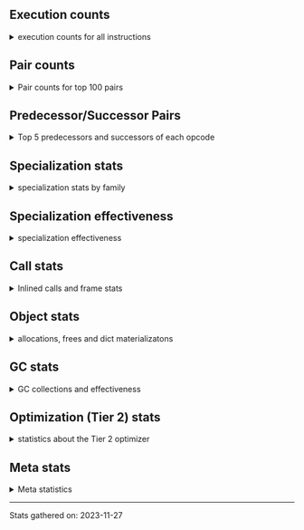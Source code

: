 ## Execution counts

<details>
<summary> execution counts for all instructions </summary>

|Name | Base Count | Head Count | Change | 
|---|---:|---:|---:|
| JUMP_BACKWARD | 133,173,853 | 4,641,108,397 | 3,385.0% |
| GET_ANEXT | 8,000,960 | 133,515,680 | 1,568.7% |
| FOR_ITER_RANGE | 91,662,401 | 719,093,896 | 684.5% |
| COMPARE_OP_STR | 334,652,069 | 2,151,571,397 | 542.9% |
| STORE_FAST_LOAD_FAST | 37,269,438 | 169,421,775 | 354.6% |
| STORE_SLICE | 35,827,709 | 156,895,515 | 337.9% |
| CALL_METHOD_DESCRIPTOR_FAST_WITH_KEYWORDS | 25,250,200 | 106,170,864 | 320.5% |
| BINARY_OP_MULTIPLY_FLOAT | 266,766,566 | 1,103,692,889 | 313.7% |
| FOR_ITER | 130,238,989 | 511,403,093 | 292.7% |
| BINARY_OP_ADD_FLOAT | 140,687,790 | 525,752,518 | 273.7% |
| BINARY_SUBSCR_STR_INT | 470,389,299 | 1,660,999,576 | 253.1% |
| BINARY_OP_ADD_INT | 852,332,322 | 2,976,762,434 | 249.2% |
| STORE_SUBSCR_LIST_INT | 125,375,654 | 424,329,767 | 238.4% |
| LIST_EXTEND | 37,484,271 | 124,912,076 | 233.2% |
| BINARY_OP_SUBTRACT_FLOAT | 108,339,216 | 360,481,345 | 232.7% |
| BINARY_SUBSCR | 523,414,636 | 1,503,138,341 | 187.2% |
| SET_ADD | 1,604,737 | 4,331,840 | 169.9% |
| LIST_APPEND | 75,413,338 | 202,093,175 | 168.0% |
| CONTAINS_OP | 1,053,679,626 | 2,716,699,846 | 157.8% |
| UNPACK_SEQUENCE_TWO_TUPLE | 354,836,840 | 910,629,873 | 156.6% |
| FOR_ITER_LIST | 699,803,622 | 1,741,288,045 | 148.8% |
| STORE_NAME | 399,240 | 978,180 | 145.0% |
| STORE_SUBSCR | 178,601,455 | 435,372,620 | 143.8% |
| FORMAT_WITH_SPEC | 1,320 | 2,960 | 124.2% |
| BUILD_SLICE | 95,916,511 | 211,815,595 | 120.8% |
| NOP | 960,834,558 | 2,076,008,597 | 116.1% |
| BINARY_SUBSCR_LIST_INT | 574,102,511 | 1,209,567,631 | 110.7% |
| SWAP | 625,648,275 | 1,281,087,663 | 104.8% |
| CALL_STR_1 | 34,339,381 | 70,230,934 | 104.5% |
| BINARY_OP_MULTIPLY_INT | 175,045,961 | 357,994,367 | 104.5% |
| COPY | 701,943,230 | 1,427,136,377 | 103.3% |
| LOAD_CONST | 7,409,511,644 | 13,692,989,964 | 84.8% |
| STORE_FAST | 7,856,493,046 | 14,087,943,899 | 79.3% |
| TO_BOOL_INT | 184,724,511 | 327,750,424 | 77.4% |
| LOAD_FAST_LOAD_FAST | 6,434,166,045 | 11,414,940,688 | 77.4% |
| FOR_ITER_TUPLE | 343,528,418 | 600,077,856 | 74.7% |
| BINARY_OP | 663,594,838 | 1,123,276,443 | 69.3% |
| LOAD_ATTR_CLASS | 106,339,030 | 173,691,984 | 63.3% |
| POP_JUMP_IF_FALSE | 7,699,323,959 | 12,297,843,354 | 59.7% |
| CALL_INTRINSIC_1 | 156,944,507 | 249,640,788 | 59.1% |
| BINARY_OP_SUBTRACT_INT | 415,663,963 | 658,346,521 | 58.4% |
| CALL_METHOD_DESCRIPTOR_NOARGS | 277,937,642 | 434,222,796 | 56.2% |
| CONVERT_VALUE | 90,339,712 | 139,512,020 | 54.4% |
| CALL_TYPE_1 | 316,282,855 | 474,889,580 | 50.1% |
| LOAD_DEREF | 782,510,393 | 1,173,341,999 | 49.9% |
| FORMAT_SIMPLE | 103,854,585 | 154,123,715 | 48.4% |
| BUILD_STRING | 52,385,911 | 77,592,305 | 48.1% |
| COMPARE_OP | 156,401,600 | 227,374,326 | 45.4% |
| BINARY_SUBSCR_TUPLE_INT | 216,364,692 | 311,435,123 | 43.9% |
| LOAD_FAST | 28,862,908,309 | 41,309,309,248 | 43.1% |
| PUSH_NULL | 1,247,269,074 | 1,749,556,305 | 40.3% |
| CALL_BUILTIN_FAST | 933,645,518 | 1,305,519,258 | 39.8% |
| COMPARE_OP_INT | 1,462,644,987 | 1,990,910,760 | 36.1% |
| MAKE_FUNCTION | 103,551,378 | 140,787,618 | 36.0% |
| LOAD_ATTR_METHOD_NO_DICT | 1,557,771,406 | 2,095,863,684 | 34.5% |
| LOAD_ATTR_METHOD_WITH_VALUES | 2,066,152,583 | 2,772,771,382 | 34.2% |
| BUILD_LIST | 361,253,830 | 480,115,577 | 32.9% |
| UNPACK_SEQUENCE_TUPLE | 446,307,790 | 592,134,741 | 32.7% |
| SET_FUNCTION_ATTRIBUTE | 92,603,718 | 122,003,936 | 31.7% |
| CALL_BUILTIN_O | 877,267,237 | 1,153,154,363 | 31.4% |
| LOAD_ATTR_NONDESCRIPTOR_WITH_VALUES | 147,771,532 | 192,026,916 | 29.9% |
| CALL_PY_EXACT_ARGS | 3,186,191,062 | 4,136,226,328 | 29.8% |
| BINARY_SUBSCR_DICT | 664,594,945 | 856,436,175 | 28.9% |
| LOAD_ATTR_SLOT | 1,885,295,970 | 2,418,532,696 | 28.3% |
| LOAD_GLOBAL_BUILTIN | 4,587,531,290 | 5,830,956,227 | 27.1% |
| LOAD_ATTR_INSTANCE_VALUE | 4,539,671,446 | 5,745,316,040 | 26.6% |
| UNPACK_SEQUENCE_LIST | 148,052,940 | 186,740,468 | 26.1% |
| TO_BOOL_BOOL | 3,939,773,619 | 4,927,376,516 | 25.1% |
| STORE_FAST_STORE_FAST | 1,749,522,623 | 2,183,151,997 | 24.8% |
| MAP_ADD | 50,658,684 | 63,174,711 | 24.7% |
| LOAD_ATTR | 1,392,066,222 | 1,712,294,053 | 23.0% |
| COMPARE_OP_FLOAT | 180,773,794 | 220,286,928 | 21.9% |
| CALL_LEN | 382,465,196 | 465,277,118 | 21.7% |
| CALL_BOUND_METHOD_EXACT_ARGS | 202,636,965 | 244,504,113 | 20.7% |
| LOAD_GLOBAL_MODULE | 3,661,656,066 | 4,390,623,350 | 19.9% |
| TO_BOOL_STR | 76,937,897 | 91,983,679 | 19.6% |
| BUILD_TUPLE | 830,390,298 | 992,185,464 | 19.5% |
| DICT_MERGE | 38,006,115 | 45,130,919 | 18.7% |
| EXTENDED_ARG | 402,435,517 | 477,622,374 | 18.7% |
| STORE_GLOBAL | 6,941,880 | 8,205,000 | 18.2% |
| CALL_BUILTIN_CLASS | 170,875,923 | 201,895,660 | 18.2% |
| CALL_BUILTIN_FAST_WITH_KEYWORDS | 68,833,109 | 80,262,664 | 16.6% |
| CALL_METHOD_DESCRIPTOR_FAST | 421,589,885 | 489,120,247 | 16.0% |
| BINARY_SLICE | 283,847,060 | 328,524,218 | 15.7% |
| CALL_ISINSTANCE | 1,032,279,492 | 1,193,756,904 | 15.6% |
| LOAD_ATTR_MODULE | 509,572,059 | 588,249,452 | 15.4% |
| UNARY_NOT | 72,159,771 | 83,164,522 | 15.3% |
| POP_JUMP_IF_TRUE | 1,860,084,378 | 2,135,746,836 | 14.8% |
| GET_ITER | 762,160,729 | 868,601,636 | 14.0% |
| RESUME_CHECK | 6,983,997,556 | 7,913,440,946 | 13.3% |
| IS_OP | 726,038,056 | 819,545,665 | 12.9% |
| JUMP_FORWARD | 530,012,526 | 596,599,437 | 12.6% |
| LOAD_ATTR_WITH_HINT | 414,840,977 | 463,032,283 | 11.6% |
| POP_TOP | 3,435,167,494 | 3,809,590,612 | 10.9% |
| RETURN_VALUE | 4,101,564,003 | 4,546,912,650 | 10.9% |
| TO_BOOL_LIST | 181,963,260 | 200,959,491 | 10.4% |
| LOAD_FAST_AND_CLEAR | 78,453,148 | 86,226,334 | 9.9% |
| LOAD_FAST_CHECK | 11,520,486 | 12,587,902 | 9.3% |
| LOAD_ATTR_NONDESCRIPTOR_NO_DICT | 81,254,876 | 88,675,014 | 9.1% |
| BUILD_MAP | 120,052,357 | 128,155,886 | 6.7% |
| STORE_ATTR_INSTANCE_VALUE | 1,096,347,393 | 1,168,276,870 | 6.6% |
| POP_JUMP_IF_NOT_NONE | 679,175,259 | 723,172,266 | 6.5% |
| BINARY_OP_ADD_UNICODE | 92,367,360 | 98,212,652 | 6.3% |
| BUILD_CONST_KEY_MAP | 12,330,436 | 13,092,318 | 6.2% |
| LOAD_NAME | 13,238,500 | 14,047,060 | 6.1% |
| LOAD_ATTR_METHOD_LAZY_DICT | 59,116,488 | 62,322,612 | 5.4% |
| CALL_METHOD_DESCRIPTOR_O | 417,502,580 | 436,225,005 | 4.5% |
| POP_JUMP_IF_NONE | 476,569,990 | 496,170,432 | 4.1% |
| STORE_ATTR_WITH_HINT | 65,379,202 | 67,941,054 | 3.9% |
| STORE_ATTR_SLOT | 1,723,897,692 | 1,790,374,905 | 3.9% |
| UNPACK_SEQUENCE | 373,323 | 387,279 | 3.7% |
| RETURN_CONST | 2,054,799,913 | 2,125,753,763 | 3.5% |
| STORE_DEREF | 93,220,758 | 96,328,088 | 3.3% |
| UNARY_NEGATIVE | 157,471,717 | 162,317,816 | 3.1% |
| UNARY_INVERT | 14,012,355 | 14,430,415 | 3.0% |
| TO_BOOL | 348,111,370 | 358,208,093 | 2.9% |
| LOAD_ATTR_PROPERTY | 93,077,908 | 95,501,710 | 2.6% |
| STORE_SUBSCR_DICT | 265,676,154 | 272,340,257 | 2.5% |
| BINARY_SUBSCR_GETITEM | 190,886,011 | 195,517,112 | 2.4% |
| YIELD_VALUE | 1,304,571,233 | 1,323,548,185 | 1.5% |
| DELETE_FAST | 2,134,351 | 2,165,213 | 1.4% |
| TO_BOOL_NONE | 632,412,866 | 641,327,968 | 1.4% |
| CALL_LIST_APPEND | 340,234,597 | 344,650,731 | 1.3% |
| STORE_ATTR | 72,324,880 | 73,182,422 | 1.2% |
| TO_BOOL_ALWAYS_TRUE | 248,381,415 | 251,231,834 | 1.1% |
| EXIT_INIT_CHECK | 91,620,086 | 92,615,306 | 1.1% |
| CALL_ALLOC_AND_ENTER_INIT | 93,907,586 | 94,903,106 | 1.1% |
| LOAD_SUPER_ATTR_METHOD | 165,780,389 | 167,395,837 | 1.0% |
| INTERPRETER_EXIT | 2,037,778,509 | 2,057,262,165 | 1.0% |
| COPY_FREE_VARS | 386,292,486 | 389,347,544 | 0.8% |
| BEFORE_WITH | 10,015,077 | 10,081,219 | 0.7% |
| CALL_PY_WITH_DEFAULTS | 225,873,774 | 226,909,275 | 0.5% |
| MAKE_CELL | 120,825,807 | 121,378,418 | 0.5% |
| CLEANUP_THROW | 1,517 | 1,523 | 0.4% |
| BUILD_SET | 2,602,012 | 2,610,900 | 0.3% |
| FOR_ITER_GEN | 216,825,575 | 217,517,291 | 0.3% |
| CALL | 1,201,728,248 | 1,204,635,825 | 0.2% |
| RETURN_GENERATOR | 397,730,839 | 398,690,554 | 0.2% |
| DICT_UPDATE | 64,449 | 64,603 | 0.2% |
| DELETE_SUBSCR | 173,908,567 | 174,220,370 | 0.2% |
| CALL_KW | 263,652,010 | 263,910,418 | 0.1% |
| UNPACK_EX | 755,580 | 756,000 | 0.1% |
| INSTRUMENTED_JUMP_BACKWARD | 10,000 | 10,004 | 0.0% |
| INSTRUMENTED_FOR_ITER | 11,280 | 11,284 | 0.0% |
| RESUME | 271,101 | 271,183 | 0.0% |
| INSTRUMENTED_POP_JUMP_IF_TRUE | 13,440 | 13,444 | 0.0% |
| BINARY_OP_INPLACE_ADD_UNICODE | 8,107,840 | 8,109,920 | 0.0% |
| LOAD_SUPER_ATTR | 18,425 | 18,429 | 0.0% |
| IMPORT_FROM | 11,639,813 | 11,641,775 | 0.0% |
| IMPORT_NAME | 10,399,695 | 10,401,265 | 0.0% |
| RAISE_VARARGS | 3,984,504 | 3,984,844 | 0.0% |
| CALL_TUPLE_1 | 35,143,825 | 35,146,675 | 0.0% |
| CHECK_EXC_MATCH | 22,994,402 | 22,992,665 | -0.0% |
| LOAD_SUPER_ATTR_ATTR | 4,216,544 | 4,216,859 | 0.0% |
| POP_EXCEPT | 23,617,544 | 23,616,203 | -0.0% |
| PUSH_EXC_INFO | 23,617,691 | 23,616,351 | -0.0% |
| LOAD_GLOBAL | 10,840,380 | 10,840,815 | 0.0% |
| CALL_FUNCTION_EX | 190,410,172 | 190,415,724 | 0.0% |
| WITH_EXCEPT_START | 183,982 | 183,986 | 0.0% |
| JUMP_BACKWARD_NO_INTERRUPT | 545,592,151 | 545,597,367 | 0.0% |
| SEND_GEN | 702,702,712 | 702,708,499 | 0.0% |
| GET_AWAITABLE | 152,089,743 | 152,090,805 | 0.0% |
| RERAISE | 2,885,382 | 2,885,396 | 0.0% |
| DELETE_ATTR | 11,358,353 | 11,358,400 | 0.0% |
| BEFORE_ASYNC_WITH | 3,005,920 | 3,005,932 | 0.0% |
| END_SEND | 314,338,824 | 314,339,882 | 0.0% |
| SEND | 165,321,337 | 165,321,837 | 0.0% |
| END_FOR | 76,106,463 | 76,106,588 | 0.0% |
| ENTER_EXECUTOR | 2,456,339,262 |  |  |
| GET_YIELD_FROM_ITER | 36,767,720 | 36,767,720 | 0.0% |
| INSTRUMENTED_POP_JUMP_IF_FALSE | 19,465,840 | 19,465,840 | 0.0% |
| INSTRUMENTED_RESUME | 19,443,620 | 19,443,620 | 0.0% |
| INSTRUMENTED_RETURN_VALUE | 19,434,720 | 19,434,720 | 0.0% |
| END_ASYNC_FOR | 8,000,000 | 8,000,000 | 0.0% |
| GET_AITER | 8,000,000 | 8,000,000 | 0.0% |
| SET_UPDATE | 88,680 | 88,680 | 0.0% |
| LOAD_BUILD_CLASS | 19,920 | 19,920 | 0.0% |
| INSTRUMENTED_RETURN_CONST | 7,200 | 7,200 | 0.0% |
| LOAD_LOCALS | 3,860 | 3,860 | 0.0% |
| LOAD_FROM_DICT_OR_DEREF | 3,840 | 3,840 | 0.0% |
| DELETE_DEREF | 1,600 | 1,600 | 0.0% |
| DELETE_NAME | 900 | 900 | 0.0% |
| INSTRUMENTED_POP_JUMP_IF_NONE | 720 | 720 | 0.0% |
| SETUP_ANNOTATIONS | 520 | 520 | 0.0% |
| INSTRUMENTED_JUMP_FORWARD | 400 | 400 | 0.0% |
| INSTRUMENTED_POP_JUMP_IF_NOT_NONE | 400 | 400 | 0.0% |
| CALL_INTRINSIC_2 | 80 | 80 | 0.0% |


</details>

## Pair counts

<details>
<summary> Pair counts for top 100 pairs </summary>

Not included in comparative output.


</details>

## Predecessor/Successor Pairs

<details>
<summary> Top 5 predecessors and successors of each opcode </summary>

Not included in comparative output.


</details>

## Specialization stats

<details>
<summary> specialization stats by family </summary>

### BINARY_OP

<details>
<summary> specialization stats for BINARY_OP family </summary>

|Kind | Base Count | Base Ratio | Head Count | Head Ratio | Change | 
|---|---:|---:|---:|---:|---:|
|          hit | 2,009,970,688 | 73.8% | 6,038,878,122 | 83.7% | 200.4% |
|     deferred | 661,110,215 | 24.3% | 1,120,623,658 | 15.5% | 69.5% |
|         miss | 49,340,330 | 1.8% | 50,474,524 | 0.7% | 2.3% |

| | Base Count | Base Ratio | Head Count | Head Ratio | Change | 
|---|---:|---:|---:|---:|---:|
| Failure | 1,505,139 | 60.6% | 1,651,769 | 62.3% | 9.7% |
| Success | 979,484 | 39.4% | 1,001,016 | 37.7% | 2.2% |

|Failure kind | Base Count | Base Ratio | Head Count | Head Ratio | Change | 
|---|---:|---:|---:|---:|---:|
| true divide different types | 9,884 | 0.7% | 25,047 | 1.5% | 153.4% |
| true divide float | 5,124 | 0.3% | 11,647 | 0.7% | 127.3% |
| xor | 8,324 | 0.6% | 18,647 | 1.1% | 124.0% |
| rshift | 15,534 | 1.0% | 29,715 | 1.8% | 91.3% |
| power | 4,808 | 0.3% | 8,929 | 0.5% | 85.7% |
| floor divide | 32,176 | 2.1% | 51,888 | 3.1% | 61.3% |
| lshift | 19,766 | 1.3% | 28,591 | 1.7% | 44.6% |
| and int | 48,447 | 3.2% | 62,470 | 3.8% | 28.9% |
| subtract other | 12,800 | 0.9% | 16,180 | 1.0% | 26.4% |
| add different types | 183,274 | 12.2% | 216,409 | 13.1% | 18.1% |
| remainder | 50,956 | 3.4% | 59,756 | 3.6% | 17.3% |
| add other | 58,631 | 3.9% | 66,145 | 4.0% | 12.8% |
| or | 17,401 | 1.2% | 18,380 | 1.1% | 5.6% |
| multiply other | 4,120 | 0.3% | 4,320 | 0.3% | 4.9% |
| multiply different types | 244,428 | 16.2% | 250,577 | 15.2% | 2.5% |
| subtract different types | 783,811 | 52.1% | 777,390 | 47.1% | -0.8% |
| true divide other | 3,320 | 0.2% | 3,342 | 0.2% | 0.7% |
| and other | 1,735 | 0.1% | 1,736 | 0.1% | 0.1% |
| and different types | 600 | 0.0% | 600 | 0.0% | 0.0% |


</details>

### BINARY_OP_INPLACE_ADD_UNICODE

<details>
<summary> specialization stats for BINARY_OP_INPLACE_ADD_UNICODE family </summary>

|Kind | Base Count | Base Ratio | Head Count | Head Ratio | Change | 
|---|---:|---:|---:|---:|---:|
|         miss | 220 | 0.0% | 220 | 0.0% | 0.0% |


</details>

### BINARY_SLICE

<details>
<summary> specialization stats for BINARY_SLICE family </summary>


</details>

### BINARY_SUBSCR

<details>
<summary> specialization stats for BINARY_SUBSCR family </summary>

|Kind | Base Count | Base Ratio | Head Count | Head Ratio | Change | 
|---|---:|---:|---:|---:|---:|
|     deferred | 523,021,897 | 19.8% | 1,502,500,199 | 26.2% | 187.3% |
|          hit | 2,111,576,736 | 80.0% | 4,229,164,083 | 73.7% | 100.3% |
|         miss | 4,760,722 | 0.2% | 4,791,534 | 0.1% | 0.6% |

| | Base Count | Base Ratio | Head Count | Head Ratio | Change | 
|---|---:|---:|---:|---:|---:|
| Failure | 203,718 | 51.9% | 448,465 | 70.3% | 120.1% |
| Success | 189,021 | 48.1% | 189,677 | 29.7% | 0.3% |

|Failure kind | Base Count | Base Ratio | Head Count | Head Ratio | Change | 
|---|---:|---:|---:|---:|---:|
| list slice | 6,340 | 3.1% | 34,620 | 7.7% | 446.1% |
| array int | 36,680 | 18.0% | 157,600 | 35.1% | 329.7% |
| buffer int | 16,563 | 8.1% | 41,945 | 9.4% | 153.2% |
| other | 58,948 | 28.9% | 123,813 | 27.6% | 110.0% |
| buffer slice | 860 | 0.4% | 940 | 0.2% | 9.3% |
| out of range | 75,063 | 36.8% | 80,280 | 17.9% | 7.0% |
| tuple slice | 104 | 0.1% | 107 | 0.0% | 2.9% |
| code complex parameters | 4,780 | 2.3% | 4,780 | 1.1% | 0.0% |
| sequence int | 4,280 | 2.1% | 4,280 | 1.0% | 0.0% |
| string slice | 100 | 0.0% | 100 | 0.0% | 0.0% |


</details>

### CALL

<details>
<summary> specialization stats for CALL family </summary>

|Kind | Base Count | Base Ratio | Head Count | Head Ratio | Change | 
|---|---:|---:|---:|---:|---:|
|     deferred | 737,869,762,949,577,892,092 | 7,068,086,675,902.8% | 1,106,804,644,423,771,648,129 | 8,555,823,970,614.1% | 50.0% |
|        deopt | 22,840 | 0.0% | 31,040 | 0.0% | 35.9% |
|          hit | 8,997,675,393 | 86.2% | 11,481,381,273 | 88.8% | 27.6% |
|         miss | 240,051,855 | 2.3% | 250,254,712 | 1.9% | 4.3% |

| | Base Count | Base Ratio | Head Count | Head Ratio | Change | 
|---|---:|---:|---:|---:|---:|
| Success | 5,036,653 | 85.0% | 5,229,279 | 85.5% | 3.8% |
| Failure | 886,983 | 15.0% | 886,417 | 14.5% | -0.1% |

|Failure kind | Base Count | Base Ratio | Head Count | Head Ratio | Change | 
|---|---:|---:|---:|---:|---:|
| bound method | 11,870 | 1.3% | 10,118 | 1.1% | -14.8% |
| operator wrapper | 5,129 | 0.6% | 5,411 | 0.6% | 5.5% |
| str | 1,680 | 0.2% | 1,700 | 0.2% | 1.2% |
| wrong number arguments | 9,800 | 1.1% | 9,860 | 1.1% | 0.6% |
| class mutable | 51,811 | 5.8% | 52,010 | 5.9% | 0.4% |
| method wrapper | 4,483 | 0.5% | 4,497 | 0.5% | 0.3% |
| class no vectorcall | 64,993 | 7.3% | 65,130 | 7.3% | 0.2% |
| meth descr varargs | 63,785 | 7.2% | 63,905 | 7.2% | 0.2% |
| other | 33,095 | 3.7% | 33,140 | 3.7% | 0.1% |
| meth descr method fastcall keywords | 178,202 | 20.1% | 178,418 | 20.1% | 0.1% |
| meth descr varargs keywords | 18,115 | 2.0% | 18,124 | 2.0% | 0.0% |
| code complex parameters | 162,797 | 18.4% | 162,872 | 18.4% | 0.0% |
| cfunc noargs | 67,437 | 7.6% | 67,406 | 7.6% | -0.0% |
| cfunc varargs | 11,069 | 1.2% | 11,074 | 1.2% | 0.0% |
| cfunc varargs keywords | 53,807 | 6.1% | 53,819 | 6.1% | 0.0% |
| no dict | 108,850 | 12.3% | 108,873 | 12.3% | 0.0% |
| init not python | 17,120 | 1.9% | 17,120 | 1.9% | 0.0% |
| init not simple | 11,860 | 1.3% | 11,860 | 1.3% | 0.0% |
| cmethod | 11,080 | 1.2% | 11,080 | 1.2% | 0.0% |


</details>

### COMPARE_OP

<details>
<summary> specialization stats for COMPARE_OP family </summary>

|Kind | Base Count | Base Ratio | Head Count | Head Ratio | Change | 
|---|---:|---:|---:|---:|---:|
|          hit | 1,975,711,335 | 92.6% | 4,360,422,845 | 95.0% | 120.7% |
|     deferred | 156,042,317 | 7.3% | 226,997,408 | 4.9% | 45.5% |
|         miss | 2,359,515 | 0.1% | 2,346,240 | 0.1% | -0.6% |

| | Base Count | Base Ratio | Head Count | Head Ratio | Change | 
|---|---:|---:|---:|---:|---:|
| Failure | 251,554 | 70.0% | 269,401 | 71.5% | 7.1% |
| Success | 107,729 | 30.0% | 107,517 | 28.5% | -0.2% |

|Failure kind | Base Count | Base Ratio | Head Count | Head Ratio | Change | 
|---|---:|---:|---:|---:|---:|
| set | 1,859 | 0.7% | 9,880 | 3.7% | 431.5% |
| float long | 15,616 | 6.2% | 19,562 | 7.3% | 25.3% |
| baseobject | 30,336 | 12.1% | 33,536 | 12.4% | 10.5% |
| bytes | 3,200 | 1.3% | 3,480 | 1.3% | 8.8% |
| bool | 6,163 | 2.4% | 6,521 | 2.4% | 5.8% |
| different types | 51,863 | 20.6% | 54,113 | 20.1% | 4.3% |
| list | 3,440 | 1.4% | 3,560 | 1.3% | 3.5% |
| long float | 1,561 | 0.6% | 1,602 | 0.6% | 2.6% |
| tuple | 15,148 | 6.0% | 15,504 | 5.8% | 2.4% |
| big int | 86,370 | 34.3% | 85,522 | 31.7% | -1.0% |
| string | 10,600 | 4.2% | 10,640 | 3.9% | 0.4% |
| other | 25,398 | 10.1% | 25,481 | 9.5% | 0.3% |


</details>

### FOR_ITER

<details>
<summary> specialization stats for FOR_ITER family </summary>

|Kind | Base Count | Base Ratio | Head Count | Head Ratio | Change | 
|---|---:|---:|---:|---:|---:|
|          hit | 1,211,749,459 | 81.8% | 3,101,002,797 | 81.8% | 155.9% |
|     deferred | 737,869,762,948,509,440,770 | 49,786,800,691,414.4% | 1,106,804,644,423,080,794,779 | 29,208,065,476,581.5% | 50.0% |
|         miss | 140,070,557 | 9.5% | 176,974,291 | 4.7% | 26.3% |

| | Base Count | Base Ratio | Head Count | Head Ratio | Change | 
|---|---:|---:|---:|---:|---:|
| Failure | 168,760 | 5.9% | 314,938 | 8.5% | 86.6% |
| Success | 2,694,099 | 94.1% | 3,390,336 | 91.5% | 25.8% |

|Failure kind | Base Count | Base Ratio | Head Count | Head Ratio | Change | 
|---|---:|---:|---:|---:|---:|
| enumerate | 16,187 | 9.6% | 45,193 | 14.3% | 179.2% |
| other | 7,020 | 4.2% | 19,460 | 6.2% | 177.2% |
| ascii string | 2,260 | 1.3% | 5,280 | 1.7% | 133.6% |
| dict values | 5,780 | 3.4% | 13,200 | 4.2% | 128.4% |
| seq iter | 14,300 | 8.5% | 29,800 | 9.5% | 108.4% |
| dict items | 61,721 | 36.6% | 114,007 | 36.2% | 84.7% |
| callable | 280 | 0.2% | 460 | 0.1% | 64.3% |
| set | 26,533 | 15.7% | 40,173 | 12.8% | 51.4% |
| string | 40 | 0.0% | 20 | 0.0% | -50.0% |
| itertools | 4,720 | 2.8% | 7,000 | 2.2% | 48.3% |
| zip | 13,806 | 8.2% | 19,845 | 6.3% | 43.7% |
| reversed list | 6,920 | 4.1% | 9,340 | 3.0% | 35.0% |
| bytes | 513 | 0.3% | 660 | 0.2% | 28.7% |
| dict keys | 7,360 | 4.4% | 8,980 | 2.9% | 22.0% |
| map | 1,320 | 0.8% | 1,520 | 0.5% | 15.2% |


</details>

### LOAD_ATTR

<details>
<summary> specialization stats for LOAD_ATTR family </summary>

|Kind | Base Count | Base Ratio | Head Count | Head Ratio | Change | 
|---|---:|---:|---:|---:|---:|
|          hit | 10,718,818,503 | 83.4% | 13,898,148,215 | 84.7% | 29.7% |
|         miss | 742,045,772 | 5.8% | 797,835,558 | 4.9% | 7.5% |
|        deopt | 1,816,869 | 0.0% | 1,816,631 | 0.0% | -0.0% |
|     deferred | 737,869,762,949,760,123,643 | 5,740,867,914,301.6% | 737,869,762,950,079,213,322 | 4,496,936,063,459.8% | 0.0% |

| | Base Count | Base Ratio | Head Count | Head Ratio | Change | 
|---|---:|---:|---:|---:|---:|
| Failure | 1,108,163 | 7.0% | 1,193,272 | 7.0% | 7.7% |
| Success | 14,715,925 | 93.0% | 15,768,730 | 93.0% | 7.2% |

|Failure kind | Base Count | Base Ratio | Head Count | Head Ratio | Change | 
|---|---:|---:|---:|---:|---:|
| method | 137,513 | 12.4% | 160,957 | 13.5% | 17.0% |
| metaclass attribute | 228,774 | 20.6% | 256,853 | 21.5% | 12.3% |
| not managed dict | 129,862 | 11.7% | 144,371 | 12.1% | 11.2% |
| class method obj | 24,119 | 2.2% | 26,660 | 2.2% | 10.5% |
| overridden | 17,990 | 1.6% | 18,937 | 1.6% | 5.3% |
| class attr simple | 6,414 | 0.6% | 6,647 | 0.6% | 3.6% |
| has managed dict | 338,242 | 30.5% | 349,289 | 29.3% | 3.3% |
| shadowed | 102,370 | 9.2% | 105,559 | 8.8% | 3.1% |
| non overriding descriptor | 12,460 | 1.1% | 12,788 | 1.1% | 2.6% |
| mutable class | 67,682 | 6.1% | 68,372 | 5.7% | 1.0% |
| module attr not found | 11,096 | 1.0% | 11,179 | 0.9% | 0.7% |
| builtin class method | 3,140 | 0.3% | 3,160 | 0.3% | 0.6% |
| non object slot | 3,461 | 0.3% | 3,460 | 0.3% | -0.0% |
| class attr descriptor | 17,720 | 1.6% | 17,720 | 1.5% | 0.0% |
| not in keys | 7,260 | 0.7% | 7,260 | 0.6% | 0.0% |
| property | 60 | 0.0% | 60 | 0.0% | 0.0% |


</details>

### LOAD_GLOBAL

<details>
<summary> specialization stats for LOAD_GLOBAL family </summary>

|Kind | Base Count | Base Ratio | Head Count | Head Ratio | Change | 
|---|---:|---:|---:|---:|---:|
|          hit | 8,248,859,291 | 99.9% | 10,221,251,000 | 99.9% | 23.9% |
|         miss | 328,065 | 0.0% | 328,577 | 0.0% | 0.2% |
|     deferred | 10,304,689 | 0.1% | 10,304,963 | 0.1% | 0.0% |
|        deopt | 9,360 | 0.0% | 9,360 | 0.0% | 0.0% |

| | Base Count | Base Ratio | Head Count | Head Ratio | Change | 
|---|---:|---:|---:|---:|---:|
| Success | 545,051 | 100.0% | 545,212 | 100.0% | 0.0% |
| Failure | 0 | 0.0% | 0 | 0.0% |  |


</details>

### LOAD_SUPER_ATTR

<details>
<summary> specialization stats for LOAD_SUPER_ATTR family </summary>

|Kind | Base Count | Base Ratio | Head Count | Head Ratio | Change | 
|---|---:|---:|---:|---:|---:|
|          hit | 169,996,933 | 100.0% | 171,612,696 | 100.0% | 1.0% |
|     deferred | 9,285 | 0.0% | 9,289 | 0.0% | 0.0% |

| | Base Count | Base Ratio | Head Count | Head Ratio | Change | 
|---|---:|---:|---:|---:|---:|
| Success | 9,140 | 100.0% | 9,140 | 100.0% | 0.0% |
| Failure | 0 | 0.0% | 0 | 0.0% |  |


</details>

### POP_JUMP_IF_FALSE

<details>
<summary> specialization stats for POP_JUMP_IF_FALSE family </summary>


</details>

### POP_JUMP_IF_NONE

<details>
<summary> specialization stats for POP_JUMP_IF_NONE family </summary>


</details>

### POP_JUMP_IF_NOT_NONE

<details>
<summary> specialization stats for POP_JUMP_IF_NOT_NONE family </summary>


</details>

### POP_JUMP_IF_TRUE

<details>
<summary> specialization stats for POP_JUMP_IF_TRUE family </summary>


</details>

### SEND

<details>
<summary> specialization stats for SEND family </summary>

|Kind | Base Count | Base Ratio | Head Count | Head Ratio | Change | 
|---|---:|---:|---:|---:|---:|
|          hit | 702,671,812 | 81.0% | 702,677,599 | 81.0% | 0.0% |
|     deferred | 165,262,582 | 19.0% | 165,263,073 | 19.0% | 0.0% |
|         miss | 30,900 | 0.0% | 30,900 | 0.0% | 0.0% |

| | Base Count | Base Ratio | Head Count | Head Ratio | Change | 
|---|---:|---:|---:|---:|---:|
| Success | 6,207 | 10.6% | 6,214 | 10.6% | 0.1% |
| Failure | 52,548 | 89.4% | 52,550 | 89.4% | 0.0% |

|Failure kind | Base Count | Base Ratio | Head Count | Head Ratio | Change | 
|---|---:|---:|---:|---:|---:|
| other | 15,868 | 30.2% | 15,870 | 30.2% | 0.0% |
| async generator send | 33,180 | 63.1% | 33,180 | 63.1% | 0.0% |
| list | 3,260 | 6.2% | 3,260 | 6.2% | 0.0% |
| dict keys | 240 | 0.5% | 240 | 0.5% | 0.0% |


</details>

### STORE_ATTR

<details>
<summary> specialization stats for STORE_ATTR family </summary>

|Kind | Base Count | Base Ratio | Head Count | Head Ratio | Change | 
|---|---:|---:|---:|---:|---:|
|          hit | 2,626,384,073 | 88.8% | 2,766,330,002 | 89.2% | 5.3% |
|         miss | 259,240,214 | 8.8% | 260,262,827 | 8.4% | 0.4% |
|     deferred | 4,058,283,696,216,168,555,309 | 137,199,237,278,717.2% | 4,058,283,696,216,169,392,168 | 130,921,869,090,572.0% | 0.0% |

| | Base Count | Base Ratio | Head Count | Head Ratio | Change | 
|---|---:|---:|---:|---:|---:|
| Failure | 101,268 | 2.0% | 102,714 | 2.0% | 1.4% |
| Success | 5,023,823 | 98.0% | 5,043,060 | 98.0% | 0.4% |

|Failure kind | Base Count | Base Ratio | Head Count | Head Ratio | Change | 
|---|---:|---:|---:|---:|---:|
| not in keys | 7,480 | 7.4% | 7,900 | 7.7% | 5.6% |
| property | 3,920 | 3.9% | 4,060 | 4.0% | 3.6% |
| not in dict | 18,000 | 17.8% | 18,420 | 17.9% | 2.3% |
| overridden | 5,200 | 5.1% | 5,280 | 5.1% | 1.5% |
| overriding descriptor | 10,480 | 10.3% | 10,640 | 10.4% | 1.5% |
| no dict | 3,100 | 3.1% | 3,120 | 3.0% | 0.6% |
| class attr simple | 48,860 | 48.2% | 49,060 | 47.8% | 0.4% |
| not managed dict | 2,668 | 2.6% | 2,674 | 2.6% | 0.2% |
| method | 1,540 | 1.5% | 1,540 | 1.5% | 0.0% |
| mutable class | 20 | 0.0% | 20 | 0.0% | 0.0% |


</details>

### STORE_SLICE

<details>
<summary> specialization stats for STORE_SLICE family </summary>


</details>

### STORE_SUBSCR

<details>
<summary> specialization stats for STORE_SUBSCR family </summary>

|Kind | Base Count | Base Ratio | Head Count | Head Ratio | Change | 
|---|---:|---:|---:|---:|---:|
|     deferred | 178,493,130 | 31.3% | 435,200,179 | 38.4% | 143.8% |
|          hit | 391,048,928 | 68.6% | 696,667,144 | 61.5% | 78.2% |
|         miss | 2,880 | 0.0% | 2,880 | 0.0% | 0.0% |

| | Base Count | Base Ratio | Head Count | Head Ratio | Change | 
|---|---:|---:|---:|---:|---:|
| Failure | 92,163 | 85.1% | 156,280 | 90.6% | 69.6% |
| Success | 16,162 | 14.9% | 16,161 | 9.4% | -0.0% |

|Failure kind | Base Count | Base Ratio | Head Count | Head Ratio | Change | 
|---|---:|---:|---:|---:|---:|
| bytearray int | 1,780 | 1.9% | 9,320 | 6.0% | 423.6% |
| array int | 16,720 | 18.1% | 66,240 | 42.4% | 296.2% |
| dict subclass no override | 26,665 | 28.9% | 33,640 | 21.5% | 26.2% |
| py simple | 43,398 | 47.1% | 43,480 | 27.8% | 0.2% |
| out of range | 2,900 | 3.1% | 2,900 | 1.9% | 0.0% |
| other | 700 | 0.8% | 700 | 0.4% | 0.0% |


</details>

### TO_BOOL

<details>
<summary> specialization stats for TO_BOOL family </summary>

|Kind | Base Count | Base Ratio | Head Count | Head Ratio | Change | 
|---|---:|---:|---:|---:|---:|
|          hit | 5,138,481,295 | 91.6% | 6,311,532,310 | 92.8% | 22.8% |
|         miss | 125,712,273 | 2.2% | 129,097,602 | 1.9% | 2.7% |
|     deferred | 2,582,544,170,319,682,045,187 | 46,015,749,301,747.6% | 2,582,544,170,319,692,074,218 | 37,985,081,692,201.5% | 0.0% |

| | Base Count | Base Ratio | Head Count | Head Ratio | Change | 
|---|---:|---:|---:|---:|---:|
| Success | 2,596,723 | 78.9% | 2,660,678 | 79.2% | 2.5% |
| Failure | 695,700 | 21.1% | 699,437 | 20.8% | 0.5% |

|Failure kind | Base Count | Base Ratio | Head Count | Head Ratio | Change | 
|---|---:|---:|---:|---:|---:|
| sequence | 16,487 | 2.4% | 18,591 | 2.7% | 12.8% |
| bytes | 19,009 | 2.7% | 19,254 | 2.8% | 1.3% |
| set | 32,925 | 4.7% | 33,291 | 4.8% | 1.1% |
| dict | 37,361 | 5.4% | 37,722 | 5.4% | 1.0% |
| other | 173,171 | 24.9% | 174,300 | 24.9% | 0.7% |
| number | 192,701 | 27.7% | 191,476 | 27.4% | -0.6% |
| mapping | 99,067 | 14.2% | 99,525 | 14.2% | 0.5% |
| tuple | 120,722 | 17.4% | 121,019 | 17.3% | 0.2% |
| float | 2,600 | 0.4% | 2,602 | 0.4% | 0.1% |
| bytearray | 1,237 | 0.2% | 1,237 | 0.2% | 0.0% |
| memory view | 420 | 0.1% | 420 | 0.1% | 0.0% |


</details>

### UNPACK_SEQUENCE

<details>
<summary> specialization stats for UNPACK_SEQUENCE family </summary>

|Kind | Base Count | Base Ratio | Head Count | Head Ratio | Change | 
|---|---:|---:|---:|---:|---:|
|          hit | 946,352,410 | 99.7% | 1,686,532,842 | 99.8% | 78.2% |
|         miss | 2,845,160 | 0.3% | 2,972,240 | 0.2% | 4.5% |
|     deferred | 368,934,881,474,191,307,452 | 38,852,800,164,146.5% | 368,934,881,474,191,318,859 | 21,831,856,867,846.5% | 0.0% |

| | Base Count | Base Ratio | Head Count | Head Ratio | Change | 
|---|---:|---:|---:|---:|---:|
| Failure | 2,575 | 2.6% | 2,656 | 2.6% | 3.1% |
| Success | 95,616 | 97.4% | 98,084 | 97.4% | 2.6% |

|Failure kind | Base Count | Base Ratio | Head Count | Head Ratio | Change | 
|---|---:|---:|---:|---:|---:|
| iterator | 680 | 26.4% | 740 | 27.9% | 8.8% |
| sequence | 1,515 | 58.8% | 1,536 | 57.8% | 1.4% |
| other | 380 | 14.8% | 380 | 14.3% | 0.0% |


</details>


</details>

## Specialization effectiveness

<details>
<summary> specialization effectiveness </summary>

|Instructions | Base Count | Base Ratio | Head Count | Head Ratio | Change | 
|---|---:|---:|---:|---:|---:|
| Basic | 81,297,381,140 | 53.9% | 121,268,230,328 | 55.2% | 49.2% |
| Not specialized | 15,885,971,898 | 10.5% | 23,471,916,117 | 10.7% | 47.8% |
| Specialized hits | 52,029,216,903 | 34.5% | 73,331,859,823 | 33.4% | 40.9% |
| Specialized misses | 1,567,287,491 | 1.0% | 1,675,873,652 | 0.8% | 6.9% |

### Deferred by instruction

<details>
<summary> deferred by instruction </summary>

|Name | Base Count | Base Ratio | Head Count | Head Ratio | Change | 
|---|---:|---:|---:|---:|---:|
| BINARY_SUBSCR | 523,021,897 | 0.0% | 1,502,500,199 | 0.0% | 187.3% |
| STORE_SUBSCR | 178,493,130 | 0.0% | 435,200,179 | 0.0% | 143.8% |
| BINARY_OP | 661,110,215 | 0.0% | 1,120,623,658 | 0.0% | 69.5% |
| FOR_ITER | 737,869,762,948,509,440,770 | 8.0% | 1,106,804,644,423,080,794,779 | 11.1% | 50.0% |
| CALL | 737,869,762,949,577,892,092 | 8.0% | 1,106,804,644,423,771,648,129 | 11.1% | 50.0% |
| LOAD_ATTR | 737,869,762,949,760,123,643 | 8.0% | 737,869,762,950,079,213,322 | 7.4% | 0.0% |
| TO_BOOL | 2,582,544,170,319,682,045,187 | 28.0% | 2,582,544,170,319,692,074,218 | 25.9% | 0.0% |
| STORE_ATTR | 4,058,283,696,216,168,555,309 | 44.0% | 4,058,283,696,216,169,392,168 | 40.7% | 0.0% |
| UNPACK_SEQUENCE | 368,934,881,474,191,307,452 | 4.0% | 368,934,881,474,191,318,859 | 3.7% | 0.0% |
| SEND | 165,262,582 | 0.0% |  |  |  |
| COMPARE_OP |  |  | 226,997,408 | 0.0% |  |


</details>

### Misses by instruction

<details>
<summary> misses by instruction </summary>

|Name | Base Count | Base Ratio | Head Count | Head Ratio | Change | 
|---|---:|---:|---:|---:|---:|
| FOR_ITER_LIST | 70,083,900 | 4.5% | 88,660,093 | 5.3% | 26.5% |
| FOR_ITER_TUPLE | 69,977,857 | 4.5% | 88,243,238 | 5.3% | 26.1% |
| LOAD_ATTR_INSTANCE_VALUE | 258,819,842 | 16.5% | 289,488,875 | 17.3% | 11.8% |
| LOAD_ATTR_METHOD_WITH_VALUES | 202,738,045 | 12.9% | 222,866,339 | 13.3% | 9.9% |
| CALL_PY_EXACT_ARGS | 125,340,425 | 8.0% | 130,567,274 | 7.8% | 4.2% |
| LOAD_ATTR_METHOD_NO_DICT | 66,836,853 | 4.3% | 69,503,592 | 4.1% | 4.0% |
| STORE_ATTR_INSTANCE_VALUE | 99,544,687 | 6.3% | 100,491,285 | 6.0% | 1.0% |
| LOAD_ATTR_SLOT | 114,128,992 | 7.3% | 114,891,594 | 6.9% | 0.7% |
| STORE_ATTR_SLOT | 159,616,801 | 10.2% | 159,686,707 | 9.5% | 0.0% |
| LOAD_ATTR_NONDESCRIPTOR_WITH_VALUES | 68,362,059 | 4.4% | 68,357,571 | 4.1% | -0.0% |


</details>


</details>

## Call stats

<details>
<summary> Inlined calls and frame stats </summary>

| | Base Count | Base Ratio | Head Count | Head Ratio | Change | 
|---|---:|---:|---:|---:|---:|
| Calls to Python functions inlined | 5,269,689,558 | 72.1% | 6,271,434,812 | 75.3% | 19.0% |
| Calls via PyEval_EvalFrame (generator) | 767,294,739 | 10.5% | 786,535,411 | 9.4% | 2.5% |
| Frames pushed | 4,792,115,634 | 65.5% | 4,892,832,390 | 58.7% | 2.1% |
| Calls to PyEval_EvalDefault | 2,041,001,947 | 27.9% | 2,060,485,616 | 24.7% | 1.0% |
| Calls via PyEval_EvalFrame (total) | 2,041,001,947 | 27.9% | 2,060,485,616 | 24.7% | 1.0% |
| Calls via PyEval_EvalFrame (api) | 242,762,175 | 3.3% | 242,965,921 | 2.9% | 0.1% |
| Calls via PyEval_EvalFrame (function vectorcall) | 1,268,392,468 | 17.3% | 1,268,635,465 | 15.2% | 0.0% |
| Calls via PyEval_EvalFrame (vector) | 1,273,707,208 | 17.4% | 1,273,950,205 | 15.3% | 0.0% |
| Calls via PyEval_EvalFrame (function ex) | 30,156,141 | 0.4% | 30,159,565 | 0.4% | 0.0% |
| Calls via PyEval_EvalFrame (slot) | 342,924,993 | 4.7% | 342,936,226 | 4.1% | 0.0% |
| Calls via PyEval_EvalFrame (method) | 212,813,064 | 2.9% | 212,814,891 | 2.6% | 0.0% |
| Frame objects created | 65,022,272 | 0.9% | 65,022,277 | 0.8% | 0.0% |
| Calls via PyEval_EvalFrame (legacy) | 5,294,820 | 0.1% | 5,294,820 | 0.1% | 0.0% |
| Calls via PyEval_EvalFrame (build class) | 19,920 | 0.0% | 19,920 | 0.0% | 0.0% |


</details>

## Object stats

<details>
<summary> allocations, frees and dict materializatons </summary>

| | Base Count | Base Ratio | Head Count | Head Ratio | Change | 
|---|---:|---:|---:|---:|---:|
| Method cache misses | 77,239,562 |  | 70,310,303 |  | -9.0% |
| Method cache collisions | 84,943,103 |  | 77,628,832 |  | -8.6% |
| Method cache dunder misses | 8,108,316 |  | 7,723,815 |  | -4.7% |
| Method cache hits | 2,997,615,277 |  | 3,075,848,599 |  | 2.6% |
| Interpreter increfs | 86,256,034,925 | 77.4% | 84,724,470,481 | 77.0% | -1.8% |
| Interpreter decrefs | 99,704,588,904 | 78.1% | 98,266,338,332 | 77.8% | -1.4% |
| Increfs | 25,165,827,492 | 22.6% | 25,297,374,139 | 23.0% | 0.5% |
| Allocations to 512 bytes | 10,997,456,289 | 63.3% | 11,036,952,428 | 63.5% | 0.4% |
| Allocations | 11,112,952,192 | 64.0% | 11,152,562,768 | 64.1% | 0.4% |
| Frees | 11,440,607,762 |  | 11,480,222,053 |  | 0.3% |
| Allocations from freelist | 6,247,792,814 | 36.0% | 6,232,697,382 | 35.9% | -0.2% |
| Frees to freelist | 6,255,547,665 |  | 6,240,491,163 |  | -0.2% |
| Decrefs | 28,004,418,763 | 21.9% | 28,060,924,461 | 22.2% | 0.2% |
| New values | 77,669,216 |  | 77,799,445 |  | 0.2% |
| Allocations to 4 kbytes | 95,152,944 | 0.5% | 95,263,448 | 0.5% | 0.1% |
| Method cache dunder hits | 3,406,138,310 |  | 3,408,076,678 |  | 0.1% |
| Allocations over 4 kbytes | 20,342,959 | 0.1% | 20,346,892 | 0.1% | 0.0% |
| Materialize dict (on request) | 5,306,560 | 6.8% | 5,306,560 | 6.8% | 0.0% |
| Materialize dict (new key) | 190,560 | 0.2% | 190,560 | 0.2% | 0.0% |
| Materialize dict (too big) | 0 | 0.0% | 0 | 0.0% |  |
| Materialize dict (str subclass) | 0 | 0.0% | 0 | 0.0% |  |
| Dematerialize dict | 2,033,360 | 2.6% | 2,033,360 | 2.6% | 0.0% |


</details>

## GC stats

<details>
<summary> GC collections and effectiveness </summary>

|Generation | Base Collections | Base Objects collected | Base Object visits | Head Collections | Head Objects collected | Head Object visits | 
|---:|---:|---:|---:|---:|---:|---:|
| 0 | 720,654 | 45,898,545 | 6,420,348,630 | 724,067 | 46,187,060 | 6,436,290,934 |
| 1 | 64,435 | 67,086,008 | 5,403,375,828 | 64,765 | 67,914,149 | 5,420,110,618 |
| 2 | 20,813 | 53,114,266 | 18,118,545,327 | 20,843 | 53,198,958 | 18,122,511,099 |


</details>

## Optimization (Tier 2) stats

<details>
<summary> statistics about the Tier 2 optimizer </summary>

| | Base Count | Base Ratio | Head Count | Head Ratio | Change | 
|---|---:|---:|---:|---:|---:|
| Optimization attempts | 140,151 |  | 0 |  | -100.0% |
| Traces created | 63,669 | 45.4% | 0 |  | -100.0% |
| Trace stack overflow | 140 | 0.1% | 0 |  | -100.0% |
| Trace stack underflow | 2,268 | 1.6% | 0 |  | -100.0% |
| Trace too long | 400 | 0.3% | 0 |  | -100.0% |
| Trace too short | 76,482 | 54.6% | 0 |  | -100.0% |
| Inner loop found | 2,773 | 2.0% | 0 |  | -100.0% |
| Recursive call | 1,100 | 0.8% | 0 |  | -100.0% |
| Traces executed | 2,456,339,262 |  | 0 |  | -100.0% |
| Uops executed | 122,311,954,106 | 49.79 | 0 |  | -100.0% |

### Trace length histogram

<details>
<summary> trace length histogram </summary>

|Range | Base Count | Base Ratio | Head Count | Head Ratio | Change | 
|---|---:|---:|---:|---:|---:|
| <= 1 | 0 | 0.0% | 0 |  |  |
| <= 2 | 0 | 0.0% |  |  |  |
| <= 4 | 0 | 0.0% |  |  |  |
| <= 8 | 80 | 0.1% |  |  |  |
| <= 16 | 4,385 | 6.9% |  |  |  |
| <= 32 | 21,953 | 34.5% |  |  |  |
| <= 64 | 18,968 | 29.8% |  |  |  |
| <= 128 | 11,184 | 17.6% |  |  |  |
| <= 256 | 5,454 | 8.6% |  |  |  |
| <= 512 | 1,645 | 2.6% |  |  |  |


</details>

### Optimized trace length histogram

<details>
<summary> optimized trace length histogram </summary>

|Range | Base Count | Base Ratio | Head Count | Head Ratio | Change | 
|---|---:|---:|---:|---:|---:|
| <= 1 | 0 | 0.0% | 0 |  |  |
| <= 2 | 0 | 0.0% |  |  |  |
| <= 4 | 220 | 0.3% |  |  |  |
| <= 8 | 4,885 | 7.7% |  |  |  |
| <= 16 | 17,403 | 27.3% |  |  |  |
| <= 32 | 20,465 | 32.1% |  |  |  |
| <= 64 | 12,006 | 18.9% |  |  |  |
| <= 128 | 6,288 | 9.9% |  |  |  |
| <= 256 | 1,722 | 2.7% |  |  |  |
| <= 512 | 680 | 1.1% |  |  |  |


</details>

### Trace run length histogram

<details>
<summary> trace run length histogram </summary>

|Range | Base Count | Base Ratio | Head Count | Head Ratio | Change | 
|---|---:|---:|---:|---:|---:|
| <= 1 | 94,193,775 | 3.8% | 0 |  | -100.0% |
| <= 2 | 359,868,237 | 14.7% |  |  |  |
| <= 4 | 28,936,861 | 1.2% |  |  |  |
| <= 8 | 360,851,808 | 14.7% |  |  |  |
| <= 16 | 400,869,724 | 16.3% |  |  |  |
| <= 32 | 591,177,332 | 24.1% |  |  |  |
| <= 64 | 218,626,033 | 8.9% |  |  |  |
| <= 128 | 254,690,653 | 10.4% |  |  |  |
| <= 256 | 82,789,960 | 3.4% |  |  |  |
| <= 512 | 38,312,489 | 1.6% |  |  |  |
| <= 1,024 | 7,135,125 | 0.3% |  |  |  |
| <= 2,048 | 16,637,627 | 0.7% |  |  |  |
| <= 4,096 | 1,136,625 | 0.0% |  |  |  |
| <= 8,192 | 714,541 | 0.0% |  |  |  |
| <= 16,384 | 327,100 | 0.0% |  |  |  |
| <= 32,768 | 45,720 | 0.0% |  |  |  |
| <= 65,536 | 20,944 | 0.0% |  |  |  |
| <= 131,072 | 1,268 | 0.0% |  |  |  |
| <= 262,144 | 2,181 | 0.0% |  |  |  |
| <= 524,288 | 299 | 0.0% |  |  |  |
| <= 1,048,576 | 480 | 0.0% |  |  |  |
| <= 2,097,152 | 136 | 0.0% |  |  |  |
| <= 4,194,304 | 184 | 0.0% |  |  |  |
| <= 8,388,608 | 0 | 0.0% |  |  |  |
| <= 16,777,216 | 160 | 0.0% |  |  |  |


</details>

### Uop execution stats

<details>
<summary> uop execution stats </summary>

|Name | Base Count | Head Count | Change | 
|---|---:|---:|---:|
| LOAD_FAST | 21,998,445,918 |  |  |
| _SET_IP | 15,731,725,734 |  |  |
| _CHECK_VALIDITY | 12,190,922,642 |  |  |
| STORE_FAST | 7,104,934,309 |  |  |
| LOAD_CONST | 6,218,342,450 |  |  |
| _GUARD_IS_FALSE_POP | 3,862,317,910 |  |  |
| _GUARD_TYPE_VERSION | 3,033,219,350 |  |  |
| _GUARD_BOTH_INT | 2,532,034,017 |  |  |
| _BINARY_OP_ADD_INT | 2,111,734,776 |  |  |
| _JUMP_TO_TOP | 1,980,893,087 |  |  |
| _GUARD_GLOBALS_VERSION | 1,884,861,520 |  |  |
| COMPARE_OP_STR | 1,809,663,507 |  |  |
| CONTAINS_OP | 1,633,926,091 |  |  |
| _GUARD_BOTH_FLOAT | 1,453,446,840 |  |  |
| _GUARD_IS_TRUE_POP | 1,304,830,436 |  |  |
| _ITER_CHECK_LIST | 1,282,774,550 |  |  |
| _GUARD_NOT_EXHAUSTED_LIST | 1,266,434,274 |  |  |
| _GUARD_BUILTINS_VERSION | 1,209,674,113 |  |  |
| _LOAD_GLOBAL_BUILTINS | 1,209,664,953 |  |  |
| BINARY_SUBSCR_STR_INT | 1,187,326,421 |  |  |
| _EXIT_TRACE | 1,083,717,938 |  |  |
| _ITER_NEXT_LIST | 990,282,553 |  |  |
| _BINARY_SUBSCR | 976,054,940 |  |  |
| _CHECK_MANAGED_OBJECT_HAS_VALUES | 969,780,815 |  |  |
| _LOAD_ATTR_INSTANCE_VALUE | 969,780,815 |  |  |
| TO_BOOL_BOOL | 948,137,512 |  |  |
| _CHECK_FUNCTION_EXACT_ARGS | 900,054,471 |  |  |
| _CHECK_PEP_523 | 900,054,471 |  |  |
| _CHECK_STACK_SPACE | 892,908,102 |  |  |
| _INIT_CALL_PY_EXACT_ARGS | 892,904,068 |  |  |
| _PUSH_FRAME | 892,904,068 |  |  |
| _SAVE_RETURN_OFFSET | 892,904,068 |  |  |
| _BINARY_OP_MULTIPLY_FLOAT | 811,652,360 |  |  |
| RESUME_CHECK | 802,078,471 |  |  |
| COPY | 716,469,835 |  |  |
| _LOAD_GLOBAL_MODULE | 668,519,712 |  |  |
| _GUARD_DORV_VALUES_INST_ATTR_FROM_DICT | 665,125,803 |  |  |
| _GUARD_KEYS_VERSION | 665,103,183 |  |  |
| SWAP | 648,134,958 |  |  |
| _ITER_CHECK_RANGE | 643,669,019 |  |  |
| _GUARD_NOT_EXHAUSTED_RANGE | 642,990,299 |  |  |
| _LOAD_ATTR_METHOD_WITH_VALUES | 616,603,706 |  |  |
| _ITER_NEXT_RANGE | 606,169,216 |  |  |
| BINARY_SUBSCR_LIST_INT | 585,080,665 |  |  |
| UNPACK_SEQUENCE_TWO_TUPLE | 555,243,782 |  |  |
| _LOAD_ATTR_METHOD_NO_DICT | 530,812,256 |  |  |
| _LOAD_ATTR_SLOT | 529,146,604 |  |  |
| PUSH_NULL | 501,885,806 |  |  |
| _BINARY_OP | 485,001,124 |  |  |
| _ITER_CHECK_TUPLE | 477,272,562 |  |  |
| COMPARE_OP_INT | 439,420,767 |  |  |
| _POP_FRAME | 406,919,668 |  |  |
| _GUARD_NOT_EXHAUSTED_TUPLE | 399,396,023 |  |  |
| _BINARY_OP_ADD_FLOAT | 384,663,620 |  |  |
| _FOR_ITER_TIER_TWO | 381,426,067 |  |  |
| CALL_BUILTIN_FAST | 371,618,890 |  |  |
| LOAD_DEREF | 365,403,283 |  |  |
| POP_TOP | 323,891,640 |  |  |
| _LOAD_ATTR | 308,633,570 |  |  |
| STORE_SUBSCR_LIST_INT | 296,181,560 |  |  |
| CALL_BUILTIN_O | 275,882,287 |  |  |
| _STORE_SUBSCR | 256,706,162 |  |  |
| _ITER_NEXT_TUPLE | 255,653,478 |  |  |
| _BINARY_OP_SUBTRACT_FLOAT | 252,124,900 |  |  |
| _BINARY_OP_SUBTRACT_INT | 240,164,449 |  |  |
| BINARY_SUBSCR_DICT | 181,665,757 |  |  |
| _BINARY_OP_MULTIPLY_INT | 179,627,312 |  |  |
| CALL_ISINSTANCE | 160,544,535 |  |  |
| BUILD_TUPLE | 159,595,038 |  |  |
| CALL_TYPE_1 | 158,566,434 |  |  |
| CALL_METHOD_DESCRIPTOR_NOARGS | 155,286,295 |  |  |
| UNPACK_SEQUENCE_TUPLE | 146,148,540 |  |  |
| TO_BOOL_INT | 140,953,618 |  |  |
| GET_ANEXT | 125,514,720 |  |  |
| LIST_APPEND | 125,281,377 |  |  |
| STORE_SLICE | 121,067,660 |  |  |
| BUILD_LIST | 116,568,292 |  |  |
| BUILD_SLICE | 115,518,240 |  |  |
| GET_ITER | 99,658,039 |  |  |
| BINARY_SUBSCR_TUPLE_INT | 94,929,980 |  |  |
| CALL_INTRINSIC_1 | 92,692,680 |  |  |
| IS_OP | 92,287,942 |  |  |
| LIST_EXTEND | 87,450,200 |  |  |
| CALL_METHOD_DESCRIPTOR_FAST_WITH_KEYWORDS | 80,916,020 |  |  |
| _CHECK_ATTR_MODULE | 78,568,442 |  |  |
| _LOAD_ATTR_MODULE | 78,565,022 |  |  |
| CALL_METHOD_DESCRIPTOR_FAST | 72,690,488 |  |  |
| TO_BOOL_NONE | 67,668,160 |  |  |
| _COMPARE_OP | 66,766,034 |  |  |
| _STORE_ATTR_SLOT | 66,458,483 |  |  |
| CALL_LEN | 55,271,953 |  |  |
| _GUARD_IS_NOT_NONE_POP | 54,388,501 |  |  |
| FORMAT_SIMPLE | 49,822,860 |  |  |
| CONVERT_VALUE | 48,726,520 |  |  |
| _LOAD_ATTR_WITH_HINT | 48,110,905 |  |  |
| _CHECK_ATTR_WITH_HINT | 48,110,905 |  |  |
| _LOAD_ATTR_NONDESCRIPTOR_WITH_VALUES | 44,367,920 |  |  |
| BINARY_SLICE | 42,319,550 |  |  |
| COMPARE_OP_FLOAT | 39,511,247 |  |  |
| UNPACK_SEQUENCE_LIST | 38,687,000 |  |  |
| _CHECK_CALL_BOUND_METHOD_EXACT_ARGS | 38,506,639 |  |  |
| _INIT_CALL_BOUND_METHOD_EXACT_ARGS | 38,506,639 |  |  |
| MAKE_FUNCTION | 36,276,027 |  |  |
| CALL_STR_1 | 35,882,220 |  |  |
| _GUARD_DORV_VALUES | 35,834,186 |  |  |
| _STORE_ATTR_INSTANCE_VALUE | 35,486,406 |  |  |
| CALL_BUILTIN_CLASS | 28,948,645 |  |  |
| _CHECK_ATTR_CLASS | 28,533,560 |  |  |
| SET_FUNCTION_ATTRIBUTE | 28,440,744 |  |  |
| _LOAD_ATTR_CLASS | 27,756,320 |  |  |
| _GUARD_IS_NONE_POP | 27,717,377 |  |  |
| BUILD_STRING | 24,983,180 |  |  |
| CALL_METHOD_DESCRIPTOR_O | 16,423,811 |  |  |
| TO_BOOL_STR | 15,026,733 |  |  |
| TO_BOOL_LIST | 14,682,084 |  |  |
| MAP_ADD | 12,514,380 |  |  |
| TO_BOOL_ALWAYS_TRUE | 12,397,620 |  |  |
| UNARY_NOT | 10,881,807 |  |  |
| CALL_BUILTIN_FAST_WITH_KEYWORDS | 10,465,930 |  |  |
| BUILD_MAP | 8,111,741 |  |  |
| LOAD_FAST_AND_CLEAR | 7,707,460 |  |  |
| _LOAD_ATTR_NONDESCRIPTOR_NO_DICT | 7,390,741 |  |  |
| DICT_MERGE | 7,120,050 |  |  |
| _TO_BOOL | 5,503,261 |  |  |
| STORE_SUBSCR_DICT | 5,283,011 |  |  |
| UNARY_NEGATIVE | 4,845,907 |  |  |
| _GUARD_BOTH_UNICODE | 4,104,400 |  |  |
| _BINARY_OP_ADD_UNICODE | 4,104,400 |  |  |
| _CHECK_ATTR_METHOD_LAZY_DICT | 3,199,380 |  |  |
| _LOAD_ATTR_METHOD_LAZY_DICT | 3,199,380 |  |  |
| SET_ADD | 2,727,103 |  |  |
| _STORE_ATTR | 2,702,520 |  |  |
| STORE_DEREF | 1,999,828 |  |  |
| STORE_GLOBAL | 1,260,560 |  |  |
| LOAD_NAME | 808,560 |  |  |
| STORE_NAME | 578,940 |  |  |
| UNARY_INVERT | 510,140 |  |  |
| MAKE_CELL | 409,401 |  |  |
| LOAD_FAST_CHECK | 385,284 |  |  |
| DELETE_SUBSCR | 311,780 |  |  |
| COPY_FREE_VARS | 260,173 |  |  |
| BEFORE_WITH | 93,129 |  |  |
| DELETE_FAST | 30,514 |  |  |
| _UNPACK_SEQUENCE | 13,642 |  |  |
| BUILD_SET | 8,760 |  |  |
| LOAD_SUPER_ATTR_METHOD | 6,000 |  |  |
| CALL_TUPLE_1 | 2,560 |  |  |
| FORMAT_WITH_SPEC | 1,640 |  |  |
| UNPACK_EX | 420 |  |  |


</details>

### Unsupported opcodes

<details>
<summary> unsupported opcodes </summary>

|Opcode | Base Count | Head Count | Change | 
|---|---:|---:|---:|
| FOR_ITER_GEN | 75,002 |  |  |
| CALL | 8,803 |  |  |
| LOAD_ATTR_PROPERTY | 4,724 |  |  |
| CALL_LIST_APPEND | 3,640 |  |  |
| YIELD_VALUE | 3,438 |  |  |
| CALL_PY_WITH_DEFAULTS | 3,340 |  |  |
| CALL_KW | 2,644 |  |  |
| BINARY_SUBSCR_GETITEM | 1,660 |  |  |
| CALL_FUNCTION_EX | 1,300 |  |  |
| CALL_ALLOC_AND_ENTER_INIT | 920 |  |  |
| RETURN_GENERATOR | 175 |  |  |
| BINARY_OP_INPLACE_ADD_UNICODE | 160 |  |  |
| STORE_ATTR_WITH_HINT | 100 |  |  |
| IMPORT_NAME | 60 |  |  |
| SEND | 60 |  |  |


</details>


</details>

## Meta stats

<details>
<summary> Meta statistics </summary>

| | Base Count | Head Count | Change | 
|---|---:|---:|---:|
| Number of data files | 1,920 | 1,920 | 0.0% |


</details>

---
Stats gathered on: 2023-11-27
